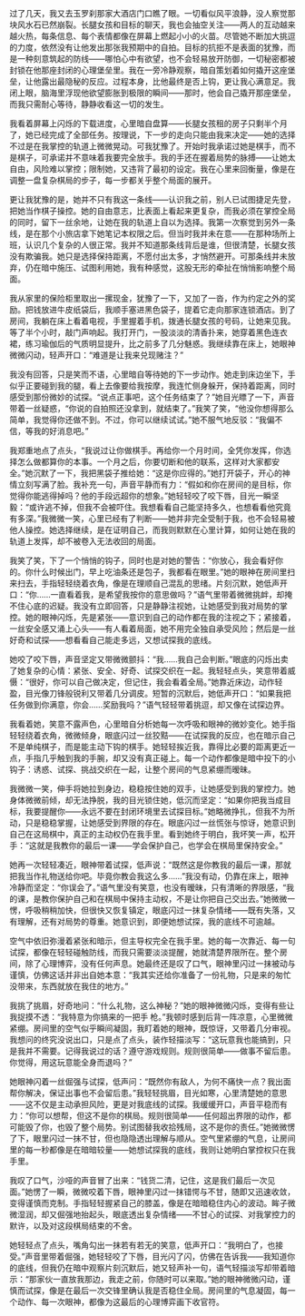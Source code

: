 过了几天，我又去玉罗刹那家大酒店门口瞧了眼。一切看似风平浪静，没人察觉那块风水石已然崩裂。长腿女孩和目标的聊天，我也会抽空关注——两人的互动越来越火热，每条信息、每个表情都像在屏幕上燃起小小的火苗。尽管她不断加大挑逗的力度，依然没有让他发出那张我预期中的自拍。目标的抗拒不是表面的犹豫，而是一种刻意筑起的防线——哪怕心中有欲望，也不会轻易放开防御，一切秘密都被封锁在他那座封闭的心理堡垒里。我在一旁冷静观察，暗自策划着如何撬开这座堡垒，让他露出最隐秘的反应。过程本身，比他最终是否上钩，更让我心满意足。我闭上眼，脑海里浮现他欲望膨胀到极限的瞬间——那时，他会自己撬开那座堡垒，而我只需耐心等待，静静收看这一切的发生。

我看着屏幕上闪烁的下载进度，心里暗自盘算——长腿女孩租的房子只剩半个月了，她已经完成了全部任务。按理说，下一步的走向只能由我来决定——她的选择不过是在我掌控的轨道上微微晃动。可我犹豫了。开始时我承诺过她是棋手，而不是棋子，可承诺并不意味着我要完全放手。我的手还在握着局势的脉搏——让她太自由，风险难以掌控；限制她，又违背了最初的设定。我在心里来回衡量，像是在调整一盘复杂棋局的步子，每一步都关乎整个局面的展开。

更让我犹豫的是，她并不只有我这一条线——认识我之前，别人已试图捷足先登，把她当作棋子操控。她的自由意志，比表面上看起来更复杂，而我必须在掌控全局的同时，留下一丝余地，让她在我的轨道上自以为选择。我第一次察觉到另外一条线，是在那个小旅店拿下她笔记本权限之后。但当时我并未在意——在那种场所上班，认识几个复杂的人很正常。我并不知道那条线背后是谁，但很清楚，长腿女孩没有欺骗我。她只是选择保持距离，不愿付出太多，才悄然避开。可那条线并未放弃，仍在暗中施压、试图利用她，我有种感觉，这股无形的牵扯在悄悄影响整个局面。

我从家里的保险柜里取出一摞现金，犹豫了一下，又加了一沓，作为约定之外的奖励。把钱放进牛皮纸袋后，我顺手塞进黑色袋子，提着它走向那家连锁酒店。到了房间，我躺在床上看着电视，手里握着手机，拨通长腿女孩的号码，让她来见我。等了半个小时，敲门声响起。我打开门，一股淡淡的清香扑来，她穿着黑色连衣裙，练习瑜伽后的气质明显提升，比之前多了几分魅惑。我继续靠在床上，她眼神微微闪动，轻声开口：“难道是让我来兑现赌注？”

我没有回答，只是笑而不语，心里暗自等待她的下一步动作。她走到床边坐下，手似乎正要碰到我的腿，看上去像要给我按摩，我连忙侧身躲开，保持着距离，同时感受到那份微妙的试探。“说点正事吧，这个任务结束了？”她目光瞟了一下，声音带着一丝疑惑，“你说的自拍照还没拿到，就结束了。”我笑了笑，“他没你想得那么简单，我觉得你还做不到。不过，你可以继续试试。”她不服气地反驳：“我偏不信，等我的好消息吧。”

我郑重地点了点头，“我说过让你做棋手。再给你一个月时间，全凭你发挥，你选择怎么做都算你的本事。一个月之后，你要切断和他的联系，这样对大家都安全。”她沉默了一下，我把黑袋子推给她：“这是你应得的。”她打开袋子，开心的神情立刻写满了脸。我补充一句，声音平静而有力：“假如和你在房间的是目标，你觉得你能逃得掉吗？他的手段远超你的想象。”她轻轻咬了咬下唇，目光一瞬坚毅：“或许逃不掉，但我不会被吓住。我想看看自己能坚持多久，也想看看他究竟有多深。”我微微一笑，心里已经有了判断——她并非完全受制于我，也不会轻易被他人操控。她选择继续，是在证明自己，而我则默默在心里计算，如何让她在我的轨道上发挥，却不被卷入无法收回的局面。

我笑了笑，下了一个悄悄的钩子，同时也是对她的警告：“你放心，我会看好你的。你什么时候出门，早上吃油条还是包子，我都看在眼里。”她的眼神在房间里扫来扫去，手指轻轻绕着衣角，像是在理顺自己混乱的思绪。片刻沉默，她低声开口：“你……一直看着我，是希望我按你的意思做吗？”语气里带着微微挑衅，却掩不住心底的迟疑。我没有立即回答，只是静静注视她，让她感受到我对局势的掌控。她的眼神闪烁，先是紧张——意识到自己的动作都在我的注视之下；紧接着，一丝安全感又涌上心头——有人看着局面，她不用完全独自承受风险；然后是一丝好奇和试探——想看看自己能走多远，又想试探我的底线。

她咬了咬下唇，声音坚定又带微微颤抖：“我……我自己会判断。”眼底的闪烁出卖了她复杂的心情：紧张、安全、好奇、试探交织在一起。我轻轻点头，笑意带着威慑：“很好，你可以自己做决定，但记住，我会看着全局。”她靠近床边，动作轻盈，目光像刀锋般锐利又带着几分调皮。短暂的沉默后，她低声开口：“如果我把任务做到你满意，你会……奖励我吗？”语气轻轻带着挑逗，却又像在试探边界。

我看着她，笑意不露声色，心里暗自分析她每一次呼吸和眼神的微妙变化。她手指轻轻绕着衣角，微微倾身，眼底闪过一丝狡黠——在试探我的反应，也在暗示自己不是单纯棋子，而是能主动下钩的棋手。她轻轻挨近我，靠得比必要的距离更近一点，手指几乎触到我的手腕，却又没有真正碰上。每一个动作都像是暗中投下的小钩子：诱惑、试探、挑战交织在一起，让整个房间的气息紧绷而暧昧。

我微微一笑，伸手将她拉到身边，稳稳按住她的双手，让她感受到我的掌控力。她身体微微前倾，却无法挣脱，我的目光锁住她，低沉而坚定：“如果你把我当成目标，我要提醒你——永远不要在封闭环境里去试探目标。”她略微挣扎，但我不为所动，只是稳稳掌握，让她感受到界限的存在。眼底闪过一丝慌张与惊讶，她意识到自己在这局棋中，真正的主动权仍在我手里。看到她终于明白，我坏笑一声，松开手：“这就是我教你的最后一课——学会保护自己，也学会在棋局里保持安全。”

她再一次轻轻凑近，眼神带着试探，低声说：“既然这是你教我的最后一课，那就把我当作礼物送给你吧。毕竟你教会我这么多……”我没有动，仍靠在床上，眼神冷静而坚定：“你误会了。”语气里没有笑意，也没有暧昧，只有清晰的界限感，“我的课，是教你保护自己和在棋局中保持主动权，不是让你把自己交出去。”她微微一愣，呼吸稍稍加快，但很快又恢复镇定，眼底闪过一抹复杂情绪——既有失落，又有理解，还有对局势的尊重。她意识到，即便她想试探，我的底线不可逾越。

空气中依旧弥漫着紧张和暗示，但主导权完全在我手里。她的每一次靠近、每一句试探，都像在轻轻碰触防线，而我只需要淡淡提醒，她就清楚界限所在。整个房间，除了心理博弈，没有任何声息。她最终还是叹了口气，眼神里闪过一抹被动与谨慎，仿佛这话并非出自她本意：“我其实还给你准备了一份礼物，只是来的匆忙没带来，东西就放在我住的地方。”

我挑了挑眉，好奇地问：“什么礼物，这么神秘？”她的眼神微微闪烁，变得有些让我捉摸不透：“我特意为你搞来的一把手 枪。”我顿时感到后背一阵凉意，心里微微紧绷。房间里的空气似乎瞬间凝固，我盯着她的眼神，既惊讶，又带着几分审视。我想问的终究没说出口，只是点了点头，装作轻描淡写：“这玩意我也能搞到，只是我并不需要。记得我说过的话？遵守游戏规则。规则很简单——做事不留后患。你觉得，用这玩意能全身而退吗？”

她眼神闪着一丝倔强与试探，低声问：“既然你有敌人，为何不痛快一点？我出面帮你解决，保证出事也不会留后患。”我轻轻挑眉，目光如寒，心里清楚她的意思——这不仅是主动承担风险，更是对我底线的试探。我缓缓开口，声音平稳而有力：“你可以想帮，但这不是你的棋局。规则很简单——任何超出界限的动作，都可能毁了你，也毁了整个局势。别试图替我收拾残局，这不是你的责任。”她微微愣了下，眼里闪过一抹不甘，但也隐隐透出理解与顺从。空气里紧绷的气息，让房间里的每一秒都像是在暗暗较量——她想试探我的底线，我则让她明白掌控权只在我手里。

我叹了口气，沙哑的声音冒了出来：“钱货二清，记住，这是我们最后一次见面。”她愣了一瞬，微微咬着下唇，眼神里闪过一抹错愕与不甘，随即又迅速收敛，变得谨慎而克制。手指轻轻握紧自己的膝盖，像是在暗暗稳住内心的波动。眸子微微湿润，却又倔强地抬起头，眼底透出复杂情绪——不甘心的试探、对我掌控力的默许，以及对这段棋局结束的不舍。

她轻轻点了点头，嘴角勾出一抹若有若无的笑意，低声开口：“我明白了，也接受。”声音里带着倔强，她轻轻咬了下唇，目光闪了闪，仿佛在告诉我——我知道你的底线，但我仍在暗中观察片刻沉默后，她又轻声补一句，语气轻描淡写却带着暗示：“那家伙一直放我那边，我走之前，你随时可以来取。”她的眼神微微闪动，谨慎而试探，像是在最后一次交锋里确认我是否稳住全局。房间里的气息凝固，每一个动作、每一次眼神，都像为这最后的心理博弈画下收官符。